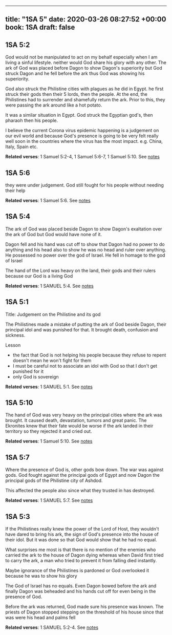 
---
title: "1SA 5"
date: 2020-03-26 08:27:52 +00:00
book: 1SA
draft: false
---

## 1SA 5:2

God would not be manipulated to act on my behalf especially when I am living a sinful lifestyle. neither would God share his glory with any other. The ark of God was placed before Dagon to show Dagon's superiority but God struck Dagon and he fell before the ark thus God was showing his superiority.

God also struck the Philistine cities with plagues as he did in Egypt. he first struck their gods then their 5 lords, then the people. At the end, the Philistines had to surrender and shamefully return the ark. Prior to this, they were passing the ark around like a hot potato.

It was a similar situation in Egypt. God struck the Egyptian god's, then pharaoh then his people.

I believe the current Corona virus epidemic happening is a judgement on our evil world and because God's presence is going to be very felt really well soon in the countries where the virus has the most impact. e.g. China, Italy, Spain etc.

**Related verses**: 1 Samuel 5:2-4, 1 Samuel 5:6-7, 1 Samuel 5:10. See [notes](https://my.bible.com/notes/3393655593809732342)


## 1SA 5:6

they were under judgement. God still fought for his people without needing their help

**Related verses**: 1 Samuel 5:6. See [notes](https://my.bible.com/notes/3393646816398140059)


## 1SA 5:4

The ark of God was placed beside Dagon to show Dagon's exaltation over the ark of God but God would have none of it.

Dagon fell and his hand was cut off to show that Dagon had no power to do anything and his head also to show he was no head and ruler over anything. He possessed no power over the god of Israel. He fell in homage to the god of Israel

The hand of the Lord was heavy on the land, their gods and their rulers because our God is a living God

**Related verses**: 1 SAMUEL 5:4. See [notes](https://my.bible.com/notes/2617397447764992913)


## 1SA 5:1

Title: Judgement on the Philistine and its god

The Philistines made a mistake of putting the ark of God beside Dagon, their principal idol and was punished for that. It brought death, confusion and sickness.

Lesson
- the fact that God is not helping his people because they refuse to repent doesn't mean he won't fight for them
- I must be careful not to associate an idol with God so that I don't get punished for it
- only God is sovereign

**Related verses**: 1 SAMUEL 5:1. See [notes](https://my.bible.com/notes/2617388286096434045)


## 1SA 5:10

The hand of God was very heavy on the principal cities where the ark was brought. It caused death, devastation, tumors and great panic. The Ekronites knew that their fate would be worse if the ark landed in their territory so they rejected it and cried out.

**Related verses**: 1 Samuel 5:10. See [notes](https://my.bible.com/notes/2617381800821646183)


## 1SA 5:7

Where the presence of God is, other gods bow down. The war was against gods. God fought against the principal gods of Egypt and now Dagon the principal gods of the Philistine city of Ashdod.

This affected the people also since what they trusted in has destroyed.

**Related verses**: 1 SAMUEL 5:7. See [notes](https://my.bible.com/notes/2617379340610691933)


## 1SA 5:3

If the Philistines really knew the power of the Lord of Host, they wouldn't have dared to bring his ark, the sign of God's presence into the house of their idol. But it was done so that God would show that he had no equal.

What surprises me most is that there is no mention of the enemies who carried the ark to the house of Dagon dying whereas when David first tried to carry the ark, a man who tried to prevent it from falling died instantly.

Maybe ignorance of the Philistines is pardoned or God overlooked it because he was to show his glory

The God of Israel has no equals. Even Dagon bowed before the ark and finally Dagon was beheaded and his hands cut off for even being in the presence of God.

Before the ark was returned, God made sure his presence was known. The priests of Dagon stopped stepping on the threshold of his house since that was were his head and palms fell

**Related verses**: 1 SAMUEL 5:2-4. See [notes](https://my.bible.com/notes/2617372143126307663)

